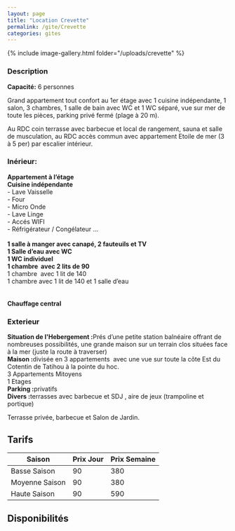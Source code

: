 ```yaml
---
layout: page
title: "Location Crevette"
permalink: /gite/Crevette
categories: gites
---
```


{% include image-gallery.html folder="/uploads/crevette" %}

### Description

<strong>Capacité:</strong> 6 personnes

<p>Grand appartement tout confort au 1er &eacute;tage avec 1 cuisine ind&eacute;pendante, 1 salon, 3 chambres, 1 salle de bain avec WC et 1 WC s&eacute;par&eacute;, vue sur mer de toute les pi&egrave;ces, parking priv&eacute; ferm&eacute; (plage &agrave; 20 m).</p>
<p>Au RDC coin terrasse avec barbecue et local de rangement, sauna et salle de musculation, au RDC acc&egrave;s commun avec appartement Etoile de mer (3 &agrave; 5 per) par escalier int&eacute;rieur.</p>

### Inérieur: 
<p><strong>Appartement &agrave; l&rsquo;&eacute;tage<br /><strong>Cuisine ind&eacute;pendante</strong></strong><br />- Lave Vaisselle<br />- Four<br />- Micro Onde<br />- Lave Linge<br />- Acc&eacute;s WIFI <br />- R&eacute;frig&eacute;rateur / Cong&eacute;lateur &hellip;<br /><br /><strong>1 salle &agrave; manger avec canap&eacute;, 2 fauteuils et TV</strong><strong><br /><strong>1 Salle d&rsquo;eau avec WC</strong><br /><strong>1 WC individuel</strong><br /><strong>1 chambre&nbsp; avec 2 lits de 90 </strong></strong><br />1 chambre &nbsp;avec 1 lit de 140 <br />1 chambre avec 1 lit de 140 et 1 salle d&rsquo;eau <br />&nbsp;<br /><br /><strong>Chauffage central</strong></p>

### Exterieur
<p><strong>Situation de l'Hebergement :</strong>Pr&eacute;s d&rsquo;une petite station baln&eacute;aire offrant de nombreuses possibilit&eacute;s, une grande maison sur un terrain clos situ&eacute;es face &agrave; la mer (juste la route &agrave; traverser)<br /><strong>Maison :</strong>divis&eacute;e en 3 appartements&nbsp; avec une vue sur toute la c&ocirc;te Est du Cotentin de Tatihou &agrave; la pointe du hoc. <br />3 Appartements Mitoyens<br />1 Etages<br /><strong>Parking :</strong>privatifs<br /><strong>Divers :</strong>terrasses avec barbecue et SDJ&nbsp;, aire de jeux (trampoline et portique)</p>

<p>Terrasse priv&eacute;e, barbecue et Salon de Jardin.</p>

## Tarifs

Saison | Prix Jour               | Prix Semaine
--------------------- | --------------------- | ---------------------
Basse Saison | 90 | 380  
Moyenne Saison | 90| 380
Haute Saison | 90 | 590

## Disponibilités



